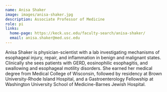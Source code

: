 ```yaml
---
name: Anisa Shaker
image: images/anisa-shaker.jpg
description: Associate Professor of Medicine
role: pi
links:
  home-page: https://keck.usc.edu/faculty-search/anisa-shaker/ 
  email: anisa.shaker@med.usc.edu
---
```


Anisa Shaker is physician-scientist with a lab investigating mechanisms of esophageal injury, repair, and inflammation in benign and malignant states.  Clinically she sees patients with GERD, eosinophilic esophagitis, and swallowing and esophageal motility disorders. She earned her medical degree from Medical College of Wisconsin, followed by residency at Brown University-Rhode  Island Hospital, and a Gastroenterology Fellowship at Washington University School of Medicine-Barnes Jewish Hospital.
